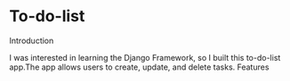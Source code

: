 # To-do-list
Introduction

I was interested in learning the Django Framework, so I built this to-do-list app.The app allows users to create, update, and delete tasks.
Features

